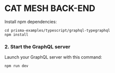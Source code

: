 # CAT MESH BACK-END

Install npm dependencies:

```
cd prisma-examples/typescript/graphql-typegraphql
npm install
```

### 2. Start the GraphQL server

Launch your GraphQL server with this command:

```
npm run dev
```
